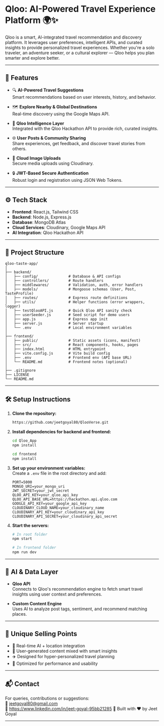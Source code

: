 # Qloo: AI-Powered Travel Experience Platform 🌍✨

Qloo is a smart, AI-integrated travel recommendation and discovery platform. It leverages user preferences, intelligent APIs, and curated insights to provide personalized travel experiences. Whether you're a solo traveler, an adventure seeker, or a cultural explorer — Qloo helps you plan smarter and explore better.

---

## 🚀 Features

- 🔍 **AI-Powered Travel Suggestions**  
  Smart recommendations based on user interests, history, and behavior.

- 🗺️ **Explore Nearby & Global Destinations**  
  Real-time discovery using the Google Maps API.

- 🧠 **Qloo Intelligence Layer**  
  Integrated with the Qloo Hackathon API to provide rich, curated insights.

- 🌐 **User Posts & Community Sharing**  
  Share experiences, get feedback, and discover travel stories from others.

- 📸 **Cloud Image Uploads**  
  Secure media uploads using Cloudinary.

- 🔒 **JWT-Based Secure Authentication**  
  Robust login and registration using JSON Web Tokens.

---

## ⚙️ Tech Stack

- **Frontend**: React.js, Tailwind CSS  
- **Backend**: Node.js, Express.js  
- **Database**: MongoDB Atlas  
- **Cloud Services**: Cloudinary, Google Maps API  
- **AI Integration**: Qloo Hackathon API

---

## 📂 Project Structure

```
qloo-taste-app/
│
├── backend/
│   ├── config/              # Database & API configs
│   ├── controllers/         # Route handlers
│   ├── middlewares/         # Validation, auth, error handlers
│   ├── models/              # Mongoose schemas (User, Post, TasteProfile)
│   ├── routes/              # Express route definitions
│   ├── utils/               # Helper functions (error wrappers, logger)
│   ├── testQlooAPI.js       # Quick Qloo API sanity check
│   ├── userSeeder.js        # Seed script for demo users
│   ├── app.js               # Express app init
│   ├── server.js            # Server startup
│   └── .env                 # Local environment variables
│
├── frontend/
│   ├── public/              # Static assets (icons, manifest)
│   ├── src/                 # React components, hooks, pages
│   ├── index.html           # HTML entrypoint
│   ├── vite.config.js       # Vite build config
│   ├── .env                 # Frontend env (API base URL)
│   └── README.md            # Frontend notes (optional)
│
├── .gitignore
├── LICENSE
└── README.md  
```

---

## 🛠️ Setup Instructions

1. **Clone the repository:**

   ```bash
   https://github.com/jeetgoyal80/QlooVerse.git
   ```

2. **Install dependencies for backend and frontend:**

   ```bash
   cd Qloo_App
   npm install

   cd frontend
   npm install
   ```

3. **Set up your environment variables:**  
   Create a `.env` file in the root directory and add:

   ```env
   PORT=5000
   MONGO_URI=your_mongo_uri
   JWT_SECRET=your_jwt_secret
   QLOO_API_KEY=your_qloo_api_key
   QLOO_API_BASE_URL=https://hackathon.api.qloo.com
   GOOGLE_API_KEY=your_google_api_key
   CLOUDINARY_CLOUD_NAME=your_cloudinary_name
   CLOUDINARY_API_KEY=your_cloudinary_api_key
   CLOUDINARY_API_SECRET=your_cloudinary_api_secret
   ```

4. **Start the servers:**

   ```bash
   # In root folder
   npm start

   # In frontend folder
   npm run dev
   ```

---

## 🧠 AI & Data Layer

- **Qloo API**  
  Connects to Qloo's recommendation engine to fetch smart travel insights using user context and preferences.

- **Custom Content Engine**  
  Uses AI to analyze post tags, sentiment, and recommend matching places.

---

## 🌟 Unique Selling Points

- 🔗 Real-time AI + location integration  
- 🧳 User-generated content mixed with smart insights  
- ✈️ Designed for hyper-personalized travel planning  
- 🎯 Optimized for performance and usability  

---

## 📬 Contact

For queries, contributions or suggestions:  
📧 jeetgoyal80@gmail.com  
🔗 https://www.linkedin.com/in/jeet-goyal-95bb21285
🔧 Built with ❤️ by Jeet Goyal

---
